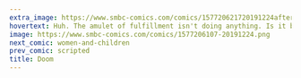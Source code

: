```yaml
---
extra_image: https://www.smbc-comics.com/comics/157720621720191224after.png
hovertext: Huh. The amulet of fulfillment isn't doing anything. Is it busted?
image: https://www.smbc-comics.com/comics/1577206107-20191224.png
next_comic: women-and-children
prev_comic: scripted
title: Doom
---
```


